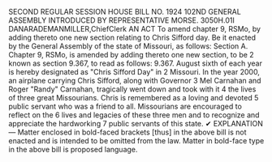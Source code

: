 SECOND REGULAR SESSION
HOUSE BILL NO. 1924
102ND GENERAL ASSEMBLY
INTRODUCED BY REPRESENTATIVE MORSE.
3050H.01I DANARADEMANMILLER,ChiefClerk
AN ACT
To amend chapter 9, RSMo, by adding thereto one new section relating to Chris Sifford day.
Be it enacted by the General Assembly of the state of Missouri, as follows:
Section A. Chapter 9, RSMo, is amended by adding thereto one new section, to be
2 known as section 9.367, to read as follows:
9.367. August sixth of each year is hereby designated as "Chris Sifford Day" in
2 Missouri. In the year 2000, an airplane carrying Chris Sifford, along with Governor
3 Mel Carnahan and Roger "Randy" Carnahan, tragically went down and took with it
4 the lives of three great Missourians. Chris is remembered as a loving and devoted
5 public servant who was a friend to all. Missourians are encouraged to reflect on the
6 lives and legacies of these three men and to recognize and appreciate the hardworking
7 public servants of this state.
✔
EXPLANATION — Matter enclosed in bold-faced brackets [thus] in the above bill is not enacted and is
intended to be omitted from the law. Matter in bold-face type in the above bill is proposed language.